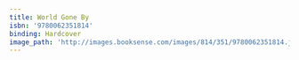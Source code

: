 ```yaml
---
title: World Gone By
isbn: '9780062351814'
binding: Hardcover
image_path: 'http://images.booksense.com/images/814/351/9780062351814.jpg'
---
```


